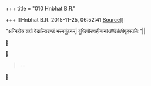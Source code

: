 +++
title = "010 Hnbhat B.R."

+++
[[Hnbhat B.R.	2015-11-25, 06:52:41 [Source](https://groups.google.com/g/samskrita/c/IEBJpKHQ1kA)]]



  
"अग्निहोत्र त्रयो वेदास्त्रिदण्डं भस्मगुंठनम्\| बुध्दिपौरुषहीनानां*जीविकेति*बृहस्पति:"\|\|





> --  



